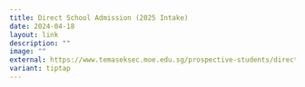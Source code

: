 ```yaml
---
title: Direct School Admission (2025 Intake)
date: 2024-04-18
layout: link
description: ""
image: ""
external: https://www.temaseksec.moe.edu.sg/prospective-students/direct-school-admission/information/
variant: tiptap
---
```

